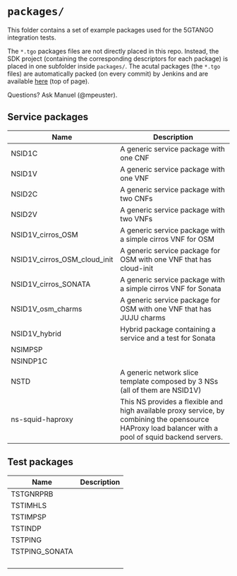 # `packages/`

This folder contains a set of example packages used for the 5GTANGO integration tests.

The `*.tgo` packages files are not directly placed in this repo. Instead, the SDK project (containing the corresponding descriptors for each package) is placed in one subfolder inside `packages/`. The acutal packages (the `*.tgo` files) are automatically packed (on every commit) by Jenkins and are available [here](https://jenkins.sonata-nfv.eu/job/tng-tests/) (top of page).

Questions? Ask Manuel (@mpeuster).



## Service packages

| Name | Description |
|---|---|
| NSID1C | A generic service package with one CNF |
| NSID1V | A generic service package with one VNF |
| NSID2C | A generic service package with two CNFs |
| NSID2V | A generic service package with two VNFs |
| NSID1V_cirros_OSM | A generic service package with a simple cirros VNF for OSM |
| NSID1V_cirros_OSM_cloud_init |A generic service package for OSM with one VNF that has cloud-init |
| NSID1V_cirros_SONATA | A generic service package with a simple cirros VNF for Sonata |
| NSID1V_osm_charms | A generic service package for OSM with one VNF that has JUJU charms |
| NSID1V_hybrid | Hybrid package containing a service and a test for Sonata |
| NSIMPSP |  |
| NSINDP1C |  |
| NSTD | A generic network slice template composed by 3 NSs (all of them are NSID1V) |
| ns-squid-haproxy | This NS provides a flexible and high available proxy service, by combining the opensource HAProxy load balancer with a pool of squid backend servers.|




## Test packages

| Name | Description |
|---|---|
| TSTGNRPRB |  |
| TSTIMHLS |  |
| TSTIMPSP |  |
| TSTINDP |  |
| TSTPING |  |
| TSTPING_SONATA |  |
|  |  |
|  |  |
|  |  |
|  |  |

